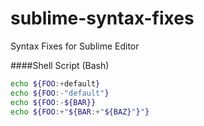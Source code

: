 sublime-syntax-fixes
====================

Syntax Fixes for Sublime Editor

####Shell Script (Bash)

```bash
echo ${FOO:+default}
echo ${FOO:-"default"}
echo ${FOO:-${BAR}}
echo ${FOO:+"${BAR:+"${BAZ}"}"}
```
